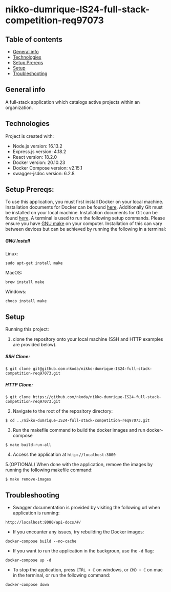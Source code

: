 # nikko-dumrique-IS24-full-stack-competition-req97073

## Table of contents
* [General info](#general-info)
* [Technologies](#technologies)
* [Setup Prereqs](#setup-prereqs)
* [Setup](#setup)
* [Troubleshooting](#troubleshooting)

## General info
A full-stack application which catalogs active projects within an organization.
	
## Technologies
Project is created with:
* Node.js version: 16.13.2
* Express.js version: 4.18.2
* React version: 18.2.0
* Docker version: 20.10.23
* Docker Compose version: v2.15.1
* swagger-jsdoc version: 6.2.8

## Setup Prereqs: 
To use this application, you must first install Docker on your local machine. Installation documents for Docker can be found [here](https://docs.docker.com/desktop/).
Additionally Git must be installed on your local machine. Installation documents for Git can be found [here](https://git-scm.com/book/en/v2/Getting-Started-Installing-Git).
A terminal is used to run the following setup commands.
Please ensure you have [GNU make](https://www.gnu.org/software/make/) on your computer. 
Installation of this can vary between devices but can be achieved by running the following in a terminal:
##### GNU Install
Linux:
```
sudo apt-get install make
```

MacOS:
```
brew install make
```

Windows:
```
choco install make
```


## Setup

Running this project: 


1. clone the repository onto your local machine (SSH and HTTP examples are provided below).

##### SSH Clone:
```
$ git clone git@github.com:nkoda/nikko-dumrique-IS24-full-stack-competition-req97073.git
```

##### HTTP Clone:
```
$ git clone https://github.com/nkoda/nikko-dumrique-IS24-full-stack-competition-req97073.git
```


2. Navigate to the root of the repository directory:
```
$ cd ../nikko-dumrique-IS24-full-stack-competition-req97073.git
```

3. Run the makefile command to build the docker images and run docker-compose
```
$ make build-run-all
```

4. Access the application at `http://localhost:3000`


5.(OPTIONAL) When done with the application, remove the images by running the following makefile command:
```
$ make remove-images
```



## Troubleshooting

* Swagger documentation is provided by visiting the following url when application is running:
```
http://localhost:8080/api-docs/#/
```

* If you encounter any issues, try rebuilding the Docker images:
```
docker-compose build --no-cache
```

* If you want to run the application in the backgroun, use the `-d` flag:
```
docker-compose up -d
```

* To stop the application, press `CTRL + C` on windows, or `CMD + C` on mac in the terminal, or run the following command:
```
docker-compose down
```
